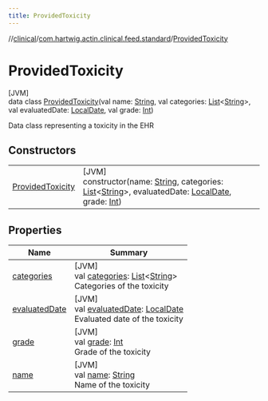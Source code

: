```yaml
---
title: ProvidedToxicity
---
```

//[clinical](../../../index.html)/[com.hartwig.actin.clinical.feed.standard](../index.html)/[ProvidedToxicity](index.html)



# ProvidedToxicity



[JVM]\
data class [ProvidedToxicity](index.html)(val name: [String](https://kotlinlang.org/api/latest/jvm/stdlib/kotlin/-string/index.html), val categories: [List](https://kotlinlang.org/api/latest/jvm/stdlib/kotlin.collections/-list/index.html)&lt;[String](https://kotlinlang.org/api/latest/jvm/stdlib/kotlin/-string/index.html)&gt;, val evaluatedDate: [LocalDate](https://docs.oracle.com/javase/8/docs/api/java/time/LocalDate.html), val grade: [Int](https://kotlinlang.org/api/latest/jvm/stdlib/kotlin/-int/index.html))

Data class representing a toxicity in the EHR



## Constructors


| | |
|---|---|
| [ProvidedToxicity](-provided-toxicity.html) | [JVM]<br>constructor(name: [String](https://kotlinlang.org/api/latest/jvm/stdlib/kotlin/-string/index.html), categories: [List](https://kotlinlang.org/api/latest/jvm/stdlib/kotlin.collections/-list/index.html)&lt;[String](https://kotlinlang.org/api/latest/jvm/stdlib/kotlin/-string/index.html)&gt;, evaluatedDate: [LocalDate](https://docs.oracle.com/javase/8/docs/api/java/time/LocalDate.html), grade: [Int](https://kotlinlang.org/api/latest/jvm/stdlib/kotlin/-int/index.html)) |


## Properties


| Name | Summary |
|---|---|
| [categories](categories.html) | [JVM]<br>val [categories](categories.html): [List](https://kotlinlang.org/api/latest/jvm/stdlib/kotlin.collections/-list/index.html)&lt;[String](https://kotlinlang.org/api/latest/jvm/stdlib/kotlin/-string/index.html)&gt;<br>Categories of the toxicity |
| [evaluatedDate](evaluated-date.html) | [JVM]<br>val [evaluatedDate](evaluated-date.html): [LocalDate](https://docs.oracle.com/javase/8/docs/api/java/time/LocalDate.html)<br>Evaluated date of the toxicity |
| [grade](grade.html) | [JVM]<br>val [grade](grade.html): [Int](https://kotlinlang.org/api/latest/jvm/stdlib/kotlin/-int/index.html)<br>Grade of the toxicity |
| [name](name.html) | [JVM]<br>val [name](name.html): [String](https://kotlinlang.org/api/latest/jvm/stdlib/kotlin/-string/index.html)<br>Name of the toxicity |

